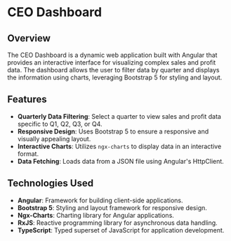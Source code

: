 # CEO Dashboard

## Overview

The CEO Dashboard is a dynamic web application built with Angular that provides an interactive interface for visualizing complex sales and profit data. The dashboard allows the user to filter data by quarter and displays the information using charts, leveraging Bootstrap 5 for styling and layout.

## Features

- **Quarterly Data Filtering**: Select a quarter to view sales and profit data specific to Q1, Q2, Q3, or Q4.
- **Responsive Design**: Uses Bootstrap 5 to ensure a responsive and visually appealing layout.
- **Interactive Charts**: Utilizes `ngx-charts` to display data in an interactive format.
- **Data Fetching**: Loads data from a JSON file using Angular's HttpClient.

## Technologies Used

- **Angular**: Framework for building client-side applications.
- **Bootstrap 5**: Styling and layout framework for responsive design.
- **Ngx-Charts**: Charting library for Angular applications.
- **RxJS**: Reactive programming library for asynchronous data handling.
- **TypeScript**: Typed superset of JavaScript for application development.

